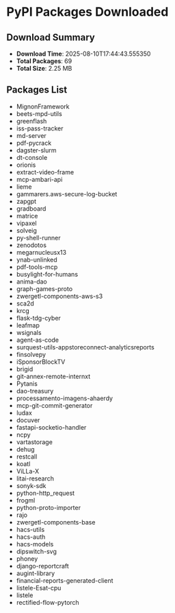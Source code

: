 # PyPI Packages Downloaded

## Download Summary
- **Download Time**: 2025-08-10T17:44:43.555350
- **Total Packages**: 69
- **Total Size**: 2.25 MB

## Packages List
- MignonFramework
- beets-mpd-utils
- greenflash
- iss-pass-tracker
- md-server
- pdf-pycrack
- dagster-slurm
- dt-console
- orionis
- extract-video-frame
- mcp-ambari-api
- lieme
- gammarers.aws-secure-log-bucket
- zapgpt
- gradboard
- matrice
- vipaxel
- solveig
- py-shell-runner
- zenodotos
- megarnucleusx13
- ynab-unlinked
- pdf-tools-mcp
- busylight-for-humans
- anima-dao
- graph-games-proto
- zwergetl-components-aws-s3
- sca2d
- krcg
- flask-tdg-cyber
- leafmap
- wsignals
- agent-as-code
- surquest-utils-appstoreconnect-analyticsreports
- finsolvepy
- iSponsorBlockTV
- brigid
- git-annex-remote-internxt
- Pytanis
- dao-treasury
- processamento-imagens-ahaerdy
- mcp-git-commit-generator
- ludax
- docuver
- fastapi-socketio-handler
- ncpy
- vartastorage
- dehug
- restcall
- koatl
- ViLLa-X
- litai-research
- sonyk-sdk
- python-http_request
- frogml
- python-proto-importer
- rajo
- zwergetl-components-base
- hacs-utils
- hacs-auth
- hacs-models
- dipswitch-svg
- phoney
- django-reportcraft
- augint-library
- financial-reports-generated-client
- listele-Esat-cpu
- listele
- rectified-flow-pytorch
